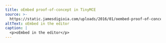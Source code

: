 ```yaml
---
title: oEmbed proof-of-concept in TinyMCE
source: >-
  https://static.jamesdigioia.com/uploads/2016/01/oembed-proof-of-concept-in-tinymce.png
altText: oEmbed in the editor
caption: |
  <p>oEmbed in the editor</p>
---
```


